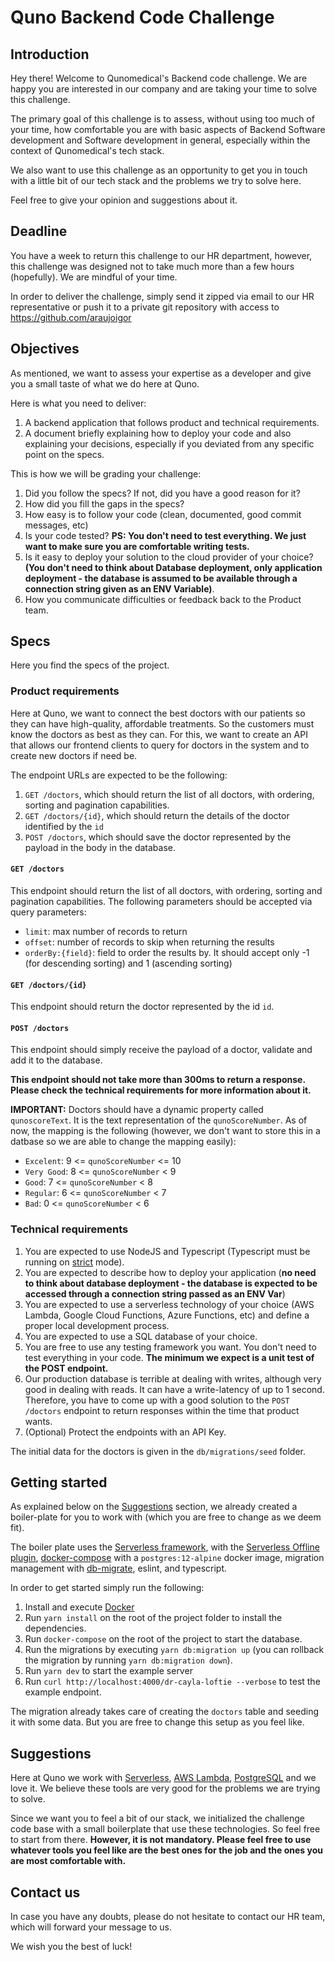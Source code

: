 # Quno Backend Code Challenge


## Introduction

Hey there! Welcome to Qunomedical's Backend code challenge. We are happy you are interested in our company and are taking your time to solve this challenge.

The primary goal of this challenge is to assess, without using too much of your time, how comfortable you are with basic aspects of Backend Software development and Software development in general, especially within the context of Qunomedical's tech stack.

We also want to use this challenge as an opportunity to get you in touch with a little bit of our tech stack and the problems we try to solve here.

Feel free to give your opinion and suggestions about it.

## Deadline

You have a week to return this challenge to our HR department, however, this challenge was designed not to take much more than a few hours (hopefully). We are mindful of your time.

In order to deliver the challenge, simply send it zipped via email to our HR representative or push it to a private git repository with access to https://github.com/araujoigor

## Objectives

As mentioned, we want to assess your expertise as a developer and give you a small taste of what we do here at Quno.

Here is what you need to deliver:

1. A backend application that follows product and technical requirements.
2. A document briefly explaining how to deploy your code and also explaining your decisions, especially if you deviated from any specific point on the specs.

This is how we will be grading your challenge:

1. Did you follow the specs? If not, did you have a good reason for it?
2. How did you fill the gaps in the specs?
3. How easy is to follow your code (clean, documented, good commit messages, etc)
4. Is your code tested? **PS: You don't need to test everything. We just want to make sure you are comfortable writing tests.**
5. Is it easy to deploy your solution to the cloud provider of your choice? **(You don't need to think about Database deployment, only application deployment - the database is assumed to be available through a connection string given as an ENV Variable)**.
5. How you communicate difficulties or feedback back to the Product team.

## Specs

Here you find the specs of the project.

### **Product requirements**

Here at Quno, we want to connect the best doctors with our patients so they can have high-quality, affordable treatments. So the customers must know the doctors as best as they can. For this, we want to create an API that allows our frontend clients to query for doctors in the system and to create new doctors if need be.

The endpoint URLs are expected to be the following:

1. `GET /doctors`, which should return the list of all doctors, with ordering, sorting and pagination capabilities.
2. `GET /doctors/{id}`, which should return the details of the doctor identified by the `id`
3. `POST /doctors`, which should save the doctor represented by the payload in the body in the database.

#### `GET /doctors`

This endpoint should return the list of all doctors, with ordering, sorting and pagination capabilities. The following parameters should be accepted via query parameters:

* `limit`: max number of records to return
* `offset`: number of records to skip when returning the results
* `orderBy:{field}`: field to order the results by. It should accept only -1 (for descending sorting) and 1 (ascending sorting)

#### `GET /doctors/{id}`

This endpoint should return the doctor represented by the id `id`.

#### `POST /doctors`

This endpoint should simply receive the payload of a doctor, validate and add it to the database.

**This endpoint should not take more than 300ms to return a response. Please check the technical requirements for more information about it.**

**IMPORTANT:** Doctors should have a dynamic property called `qunoscoreText`. It is the text representation of the `qunoScoreNumber`. As of now, the mapping is the following (however, we don't want to store this in a datbase so we are able to change the mapping easily):

* `Excelent`: 9 <= `qunoScoreNumber` <= 10
* `Very Good`: 8 <= `qunoScoreNumber` < 9
* `Good`: 7 <= `qunoScoreNumber` < 8
* `Regular`: 6 <= `qunoScoreNumber` < 7
* `Bad`: 0 <= `qunoScoreNumber` < 6

### **Technical requirements**

1. You are expected to use NodeJS and Typescript (Typescript must be running on [strict](https://www.typescriptlang.org/tsconfig#strict) mode).
2. You are expected to describe how to deploy your application (**no need to think about database deployment - the database is expected to be accessed through a connection string passed as an ENV Var**)
3. You are expected to use a serverless technology of your choice (AWS Lambda, Google Cloud Functions, Azure Functions, etc) and define a proper local development process.
4. You are expected to use a SQL database of your choice.
5. You are free to use any testing framework you want. You don't need to test everything in your code. **The minimum we expect is a unit test of the POST endpoint.**
6. Our production database is terrible at dealing with writes, although very good in dealing with reads. It can have a write-latency of up to 1 second. Therefore, you have to come up with a good solution to the `POST /doctors` endpoint to return responses within the time that product wants.
7. (Optional) Protect the endpoints with an API Key.

The initial data for the doctors is given in the `db/migrations/seed` folder.

## Getting started

As explained below on the [Suggestions](#Suggestions) section, we already created a boiler-plate for you to work with (which you are free to change as we deem fit).

The boiler plate uses the [Serverless framework](https://serverless.com), with the [Serverless Offline plugin](https://github.com/dherault/serverless-offline), [docker-compose](https://docs.docker.com/compose/) with a `postgres:12-alpine` docker image, migration management with [db-migrate](https://db-migrate.readthedocs.io), eslint, and typescript.

In order to get started simply run the following:

1. Install and execute [Docker](https://www.docker.com/)
2. Run `yarn install` on the root of the project folder to install the dependencies.
3. Run `docker-compose` on the root of the project to start the database.
4. Run the migrations by executing `yarn db:migration up` (you can rollback the migration by running `yarn db:migration down`).
5. Run `yarn dev` to start the example server
6. Run `curl http://localhost:4000/dr-cayla-loftie --verbose` to test the example endpoint.

The migration already takes care of creating the `doctors` table and seeding it with some data. But you are free to change this setup as you feel like.

## Suggestions

Here at Quno we work with [Serverless](https://serverless.com), [AWS Lambda](https://aws.amazon.com/lambda/), [PostgreSQL](https://) and we love it. We believe these tools are very good for the problems we are trying to solve.

Since we want you to feel a bit of our stack, we initialized the challenge code base with a small boilerplate that use these technologies. So feel free to start from there. **However, it is not mandatory. Please feel free to use whatever tools you feel like are the best ones for the job and the ones you are most comfortable with.**

## Contact us

In case you have any doubts, please do not hesitate to contact our HR team, which will forward your message to us.

We wish you the best of luck!